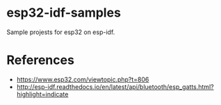 # esp32-idf-samples
Sample projests for esp32 on esp-idf.

# References
- https://www.esp32.com/viewtopic.php?t=806
- http://esp-idf.readthedocs.io/en/latest/api/bluetooth/esp_gatts.html?highlight=indicate
